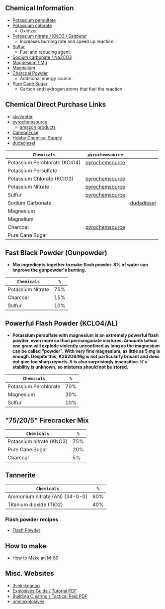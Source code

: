 ## Chemical Information
- [Potassium persulfate](https://www.sciencemadness.org/smwiki/index.php/Potassium_persulfate)
- [Potassium chlorate](https://www.sciencemadness.org/smwiki/index.php/Potassium_chlorate)
  - Oxidizer
- [Potassium nitrate / KNO3 / Saltpeter](https://www.sciencemadness.org/smwiki/index.php/Potassium_nitrate)
  - Increases burning rate and speed up reaction.
- [Sulfur](https://www.sciencemadness.org/smwiki/index.php/Sulfur)
  - Fuel and reducing agent.
- [Sodium carbonate / Na2CO3](https://www.sciencemadness.org/smwiki/index.php/Sodium_carbonate)
- [Magnesium / Mg](https://www.sciencemadness.org/smwiki/index.php/Magnesium)
- [Magnalium](https://www.sciencemadness.org/smwiki/index.php/Magnalium)
- [Charcoal Powder]()
  - Additional energy source.
- [Pure Cane Sugar]()
  - Carbon and hydrogen atoms that fuel the reaction.


## Chemical Direct Purchase Links

- [skylighter](https://www.skylighter.com/collections/chemicals)
- [pyrochemsource](https://www.pyrochemsource.com/Chemicals-A-Z_c_11.html)
  - [amazon products](https://www.amazon.com/s?k=Pyro+Chem+Source)
- [CannonFuse](https://cannonfuse.com/home.html)
- [Hobby Chemical Supply](https://hobbychemicalsupply.com/shop/ols/products)
- [dudadiesel](https://www.dudadiesel.com/choose_item.php?id=10pn&kpid=10pn)

| `Chemicals` | `pyrochemsource` |  |
|-|-|-|
| Potassium Perchlorate (KClO4) | [pyrochemsource](https://www.pyrochemsource.com/Potassium-Perchlorate-wanticake_p_117.html) |  |
| Potassium Persulfate |  |  |
| Potassium Chlorate (KClO3)| [pyrochemsource](https://www.pyrochemsource.com/Potassium-Chlorate_p_14.html) |  |
| Potassium Nitrate | [pyrochemsource](https://www.pyrochemsource.com/Potassium-Nitrate_p_57.html) |  |
| Sulfur | [pyrochemsource](https://www.pyrochemsource.com/Sulfur-Powder_p_16.html) |  |
| Sodium Carbonate |  | [dudadiesel](https://www.dudadiesel.com/choose_item.php?id=sc5f) |
| Magnesium |  |  |
| Magnalium |  |  |
| Charcoal | [pyrochemsource](https://www.pyrochemsource.com/Charcoal-Air-Float_p_17.html) |  |
| Pure Cane Sugar |  |  |


## Fast Black Powder (Gunpowder)

- ****Mix ingredients together to make flash powder. 8% of water can improve the gunpowder's burning.****

| `Chemicals` | `%` |
|-|-|
| Potassium Nitrate | 75% |
| Charcoal | 15% |
| Sulfur | 10% |


## Powerful Flash Powder (KCLO4/AL)

- ****Potassium persulfate with magnesium is an extremely powerful flash powder, even more so than permanganate mixtures. Amounts below one gram will explode violently unconfined as long as the magnesium can be called "powder". With very fine magnesium, as little as 5 mg is enough. Despite this, K2S2O8/Mg is not particularly brisant and does not give too sharp reports. It is also surprisingly insensitive. It's stability is unknown, so mixtures should not be stored.****

| `Chemicals` | `%` |
|-|-|
| Potassium Perchlorate | 70% |
| Magnesium | 30% |
| Sulfur | 10% |


## "75/20/5" Firecracker Mix

| `Chemicals` | `%` |
|-|-|
| Potassium nitrate (KNO3) | 75% |
| Pure Cane Sugar | 20% |
| Charcoal | 5% |


## Tannerite

| `Chemicals` | `%` |
|-|-|
| Ammonium nitrate (AN) (34-0-0) | 60% |
| Titanium dioxide (TiO2) | 40% |


### Flash powder recipes
- [Flash Powder](https://www.sciencemadness.org/smwiki/index.php/Flash_powder)


## How to make
- [How to Make an M-80](https://chemicalrecipes.blogspot.com/2010/05/how-to-make-m-80.html?m=1)


## Misc. Websites
- [thinklikeacop](https://www.thinklikeacop.org/)
- [Explosives Guide / Tutorial PDF](http://thinklikeahorse.org/images3/explosives.pdf)
- [Building Clearing / Tactical Raid PDF](http://thinklikeahorse.org/images3/building%20clearing%20raid.pdf)
- [omniexplosives](http://www.omniexplosives.com/Swat.html)
